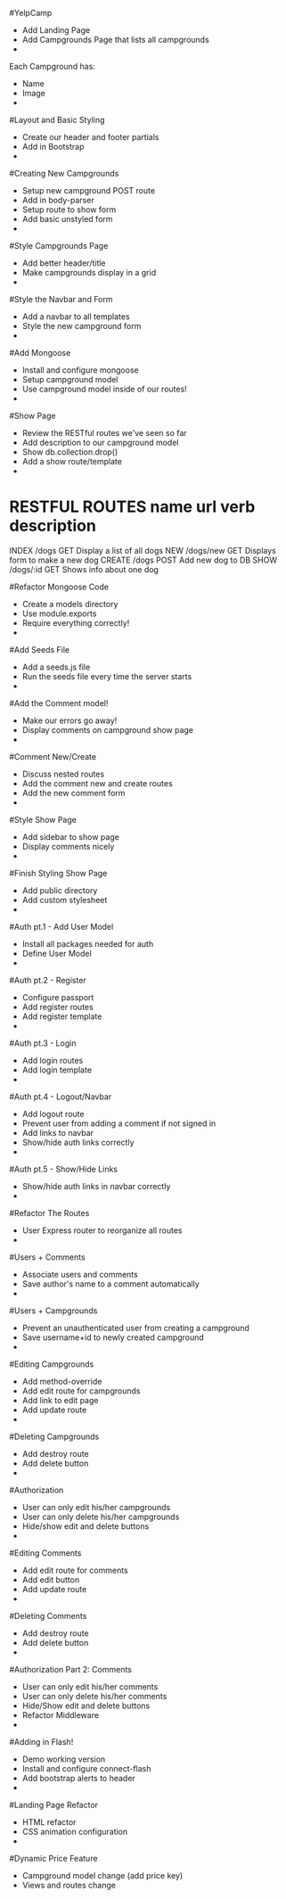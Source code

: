 #YelpCamp

* Add Landing Page
* Add Campgrounds Page that lists all campgrounds
* 
Each Campground has:
* Name
* Image
* 

#Layout and Basic Styling
* Create our header and footer partials
* Add in Bootstrap
* 

#Creating New Campgrounds
* Setup new campground POST route
* Add in body-parser
* Setup route to show form
* Add basic unstyled form
* 

#Style Campgrounds Page
* Add better header/title
* Make campgrounds display in a grid
* 

#Style the Navbar and Form
* Add a navbar to all templates
* Style the new campground form
* 

#Add Mongoose
* Install and configure mongoose
* Setup campground model
* Use campground model inside of our routes!
* 

#Show Page
* Review the RESTful routes we've seen so far
* Add description to our campground model
* Show db.collection.drop()
* Add a show route/template
* 

RESTFUL ROUTES
name        url         verb    description
====================================================================
INDEX       /dogs       GET     Display a list of all dogs
NEW         /dogs/new   GET     Displays form to make a new dog
CREATE      /dogs       POST    Add new dog to DB
SHOW        /dogs/:id   GET     Shows info about one dog


#Refactor Mongoose Code
* Create a models directory
* Use module.exports
* Require everything correctly!
* 

#Add Seeds File
* Add a seeds.js file
* Run the seeds file every time the server starts
* 

#Add the Comment model!
* Make our errors go away!
* Display comments on campground show page
* 

#Comment New/Create
* Discuss nested routes
* Add the comment new and create routes
* Add the new comment form
* 

#Style Show Page
* Add sidebar to show page
* Display comments nicely
*

#Finish Styling Show Page
* Add public directory
* Add custom stylesheet
* 

#Auth pt.1 - Add User Model
* Install all packages needed for auth
* Define User Model
* 

#Auth pt.2 - Register
* Configure passport
* Add register routes
* Add register template
* 

#Auth pt.3 - Login
* Add login routes
* Add login template
* 

#Auth pt.4 - Logout/Navbar
* Add logout route
* Prevent user from adding a comment if not signed in
* Add links to navbar
* Show/hide auth links correctly
* 

#Auth pt.5 - Show/Hide Links
* Show/hide auth links in navbar correctly
* 

#Refactor The Routes
* User Express router to reorganize all routes
*

#Users + Comments
* Associate users and comments
* Save author's name to a comment automatically
* 

#Users + Campgrounds
* Prevent an unauthenticated user from creating a campground
* Save username+id to newly created campground
* 

#Editing Campgrounds
* Add method-override
* Add edit route for campgrounds
* Add link to edit page
* Add update route
* 

#Deleting Campgrounds
* Add destroy route
* Add delete button
* 

#Authorization
* User can only edit his/her campgrounds
* User can only delete his/her campgrounds
* Hide/show edit and delete buttons
* 

#Editing Comments
* Add edit route for comments
* Add edit button
* Add update route
* 

#Deleting Comments
* Add destroy route
* Add delete button
* 

#Authorization Part 2: Comments
* User can only edit his/her comments
* User can only delete his/her comments
* Hide/Show edit and delete buttons
* Refactor Middleware
* 

#Adding in Flash!
* Demo working version
* Install and configure connect-flash
* Add bootstrap alerts to header
* 

#Landing Page Refactor
* HTML refactor
* CSS animation configuration
* 

#Dynamic Price Feature
* Campground model change (add price key)
* Views and routes change
